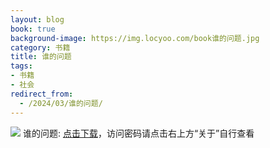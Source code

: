 ```yaml
---
layout: blog
book: true
background-image: https://img.locyoo.com/book谁的问题.jpg
category: 书籍
title: 谁的问题
tags:
- 书籍
- 社会
redirect_from:
  - /2024/03/谁的问题/
---
```

![](https://img.locyoo.com/book谁的问题.jpg)
谁的问题: <a name = "ref1" href="https://url18.ctfile.com/f/50983618-1055772910-48d10d?p=3619">点击下载</a>，访问密码请点击右上方“关于”自行查看